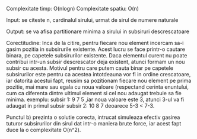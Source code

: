 Complexitate timp: O(nlogn)
Complexitate spatiu: O(n)

Input: se citeste n, cardinalul sirului, urmat de sirul de numere naturale

Output: se va afisa partitionare minima a sirului in subsiruri descrescatoare 

Corectitudine:
Inca de la citire, pentru fiecare nou element incercam sa-i gasim pozitia in subsirurile existente. Acest lucru se face printr-o cautare binara, pe capetele subsirurilor existente. Daca elementul curent nu poate contribui intr-un subsir descrescator deja existent, atunci formam un nou subsir cu acesta. Motivul pentru care putem cauta binar pe capetele subsirurilor este pentru ca acestea intotdeauna vor fi in ordine crescatoare, iar datorita acestui fapt, reusim sa pozitionam fiecare nou element pe prima pozitie, mai mare sau egala cu noua valoare (respectand cerinta enuntului, cum ca diferenta dintre ultimul element si cel nou adaugat trebuie sa fie minima. exemplu: subsir 1: 9 7 5   ,iar noua valoare este 3, atunci 3-ul va fi adaugat in primul subsir 
                                        subsir 2: 10 8 7
deoarece 5-3 < 7-3.

Punctul b) prezinta o solutie corecta, intrucat simuleaza efectiv gasirea tuturor subsirurilor din sirul dat intr-o maniera brute force, iar acest fapt duce la o complexitate O(n^2).


                                      
